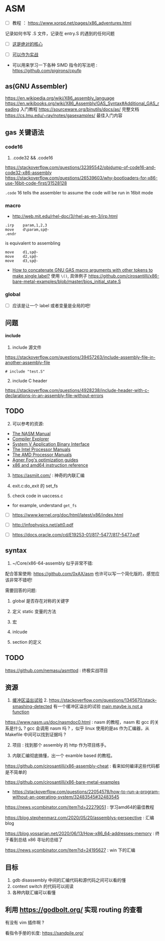 # ASM
- [ ] 教程 ： https://www.xorpd.net/pages/x86_adventures.html

记录如何书写 .S 文件，记录在 entry.S 的遇到的任何问题

- [ ] [这是绝对的核心](https://cs.lmu.edu/~ray/notes/nasmtutorial/)
- [ ] [可以作为实战](x86-bare-metal-examples)


- 可以用来学习一下各种 SIMD 指令的写法吧 : https://github.com/pigirons/cpufp


## as(GNU Assembler)
https://en.wikipedia.org/wiki/X86_assembly_language
https://en.wikibooks.org/wiki/X86_Assembly/GAS_Syntax#Additional_GAS_reading 入门教程
https://sourceware.org/binutils/docs/as/ 完整文档
https://cs.lmu.edu/~ray/notes/gasexamples/ 最佳入门内容

## gas 关键语法

### code16
1. .code32 && .code16

https://stackoverflow.com/questions/32395542/objdump-of-code16-and-code32-x86-assembly
https://stackoverflow.com/questions/26539603/why-bootloaders-for-x86-use-16bit-code-first/31528128

`.code` 16 tells the assembler to assume the code will be run in 16bit mode

### macro
- http://web.mit.edu/rhel-doc/3/rhel-as-en-3/irp.html

```
.irp    param,1,2,3
move    d\param,sp@-
.endr
```
is equivalent to assembling
```
move    d1,sp@-
move    d2,sp@-
move    d3,sp@-
```

- [How to concatenate GNU GAS macro arguments with other tokens to make single label?](https://stackoverflow.com/questions/2990413/how-to-concatenate-gnu-gas-macro-arguments-with-other-tokens-to-make-single-labe)
使用 `\()`, 具体例子 https://github.com/cirosantilli/x86-bare-metal-examples/blob/master/bios_initial_state.S


### global
- [ ] 应该是让一个 label 或者变量是全局的吧!



## 问题
#### include 
1. include 源文件

https://stackoverflow.com/questions/39457263/include-assembly-file-in-another-assembly-file
```
# include "test.S"
```

2. include C header

https://stackoverflow.com/questions/4928238/include-header-with-c-declarations-in-an-assembly-file-without-errors


## TODO
2. 可以参考的资源:

* [The NASM Manual](https://www.nasm.us/doc/)
* [Compiler Explorer](https://godbolt.org/)
* [System V Application Binary Interface](https://www.uclibc.org/docs/psABI-x86_64.pdf)
* [The Intel Processor Manuals](https://software.intel.com/en-us/articles/intel-sdm)
* [The AMD Processor Manuals](https://developer.amd.com/resources/developer-guides-manuals/)
* [Agner Fog's optimization guides](https://www.agner.org/optimize/)
* [x86 and amd64 instruction reference](https://www.felixcloutier.com/x86/)

3. https://asmjit.com/ : 神奇的内联汇编

4. exit.c:do_exit 的 set_fs

5. check code in uaccess.c
  - for example, understand `get_fs`

- [ ] https://www.kernel.org/doc/html/latest/x86/index.html 
- [ ] http://infophysics.net/att0.pdf
- [ ] https://docs.oracle.com/cd/E19253-01/817-5477/817-5477.pdf


## syntax
1. ~/Core/x86-64-assembly 似乎非常不错:

配合答案使用:
https://github.com/0xAX/asm
也许可以写一个简化版的，感觉应该非常不错吧!


需要回答的问题:
1. global 是否存在对称的关键字
2. 定义 static 变量的方法

3. 宏
4. inlcude
5. section 的定义

## TODO
https://github.com/nemasu/asmttpd : 终极实战项目

## 资源

1. [缓冲区溢出试验](https://nagarrosecurity.com/blog/interactive-buffer-overflow-exploitation)
    2. https://stackoverflow.com/questions/1345670/stack-smashing-detected 有一个缓冲区溢出的试验
 [main maybe is not a function](https://jroweboy.github.io/c/asm/2015/01/26/when-is-main-not-a-function.html)

https://www.nasm.us/doc/nasmdoc0.html : nasm 的教程，nasm 和 gcc 的关系是什么 ? gcc 会调用 nasm 吗 ?
，似乎 linux 使用的是as 作为汇编器，从 Makefile 中间可以找到证据吗 ?

2. 项目 : 找到那个 assembly 的 http 作为项目练手。

3. 内联汇编彻底搞懂，出一个 examble based 的教程。

https://github.com/cirosantilli/x86-assembly-cheat : 看来如何编译这些代码都是不简单的

https://github.com/cirosantilli/x86-bare-metal-examples
  - https://stackoverflow.com/questions/22054578/how-to-run-a-program-without-an-operating-system/32483545#32483545

https://news.ycombinator.com/item?id=22279051 : 学习amd64的最佳教程

https://blog.stephenmarz.com/2020/05/20/assemblys-perspective : 汇编blog

https://blog.yossarian.net/2020/06/13/How-x86_64-addresses-memory : 终于看到总结 x86 寻址的总结了

https://news.ycombinator.com/item?id=24195627 : win 下的汇编

## 目标
1. gdb disassembly 中间的汇编代码和源代码之间可以看的懂
2. context switch 的代码可以阅读
3. 各种内联汇编可以看懂

## 利用 https://godbolt.org/ 实现 routing 的查看
有没有 vim 插件啊 ?

看指令手册的长度:
https://sandpile.org/
